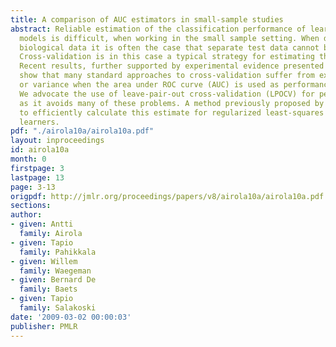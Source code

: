 ```yaml
---
title: A comparison of AUC estimators in small-sample studies
abstract: Reliable estimation of the classification performance of learned predictive
  models is difficult, when working in the small sample setting. When dealing with
  biological data it is often the case that separate test data cannot be afforded.
  Cross-validation is in this case a typical strategy for estimating the performance.
  Recent results, further supported by experimental evidence presented in this article,
  show that many standard approaches to cross-validation suffer from extensive bias
  or variance when the area under ROC curve (AUC) is used as performance measure.
  We advocate the use of leave-pair-out cross-validation (LPOCV) for performance estimation,
  as it avoids many of these problems. A method previously proposed by us can be used
  to efficiently calculate this estimate for regularized least-squares (RLS) based
  learners.
pdf: "./airola10a/airola10a.pdf"
layout: inproceedings
id: airola10a
month: 0
firstpage: 3
lastpage: 13
page: 3-13
origpdf: http://jmlr.org/proceedings/papers/v8/airola10a/airola10a.pdf
sections: 
author:
- given: Antti
  family: Airola
- given: Tapio
  family: Pahikkala
- given: Willem
  family: Waegeman
- given: Bernard De
  family: Baets
- given: Tapio
  family: Salakoski
date: '2009-03-02 00:00:03'
publisher: PMLR
---
```

